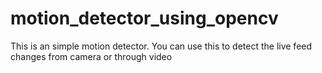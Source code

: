 # motion_detector_using_opencv
This is an simple motion detector.
You can use this to detect the live feed changes from camera or through video 
